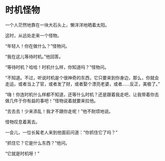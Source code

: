 # 时机怪物

一个人茫然地靠在一块大石头上，懒洋洋地晒着太阳。  


这时，从远处走来一个怪物。  


“年轻人！你在做什么？”怪物问。  


“我在这儿等待时机。”他回答。  


“等待时机？哈哈！时机什么样，你知道吗？”怪物问。  


“不知道。不过，听说时机是个很神奇的东西，它只要来到你身边，那么，你就会走运，或者当上了官，或者发了财，或者娶个漂亮老婆，或者……反正，美极了。”  


“嗨！你连时机什么样都不知道，还等什么时机？还是跟着我走吧，让我带着你去做几件于你有益的事吧！”怪物说着就要来拉他。  


“去去去！少来添乱！我才不跟你走呢！”他不耐烦地说。  


怪物叹息着离去。  


一会儿，一位长髯老人来到他面前问道：“你抓住它了吗？”  


“抓住它？它是什么东西？”他问。  


“它就是时机呀！”
  